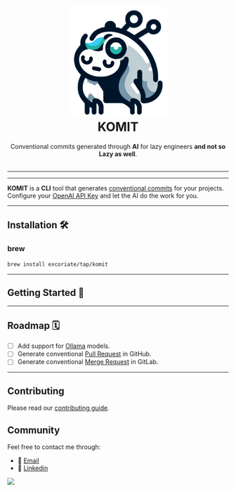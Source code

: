 <h1 align="center">
  <img alt="logo" src="docs/logo/logo-komit-1.png" width="224px"/><br/>
  KOMIT
</h1>
<p align="center">Conventional commits generated through <b>AI</b> for lazy engineers <b> and not so Lazy as well</b>.<br/><br/>

---

---
**KOMIT** is a **CLI** tool that generates [conventional commits](https://www.conventionalcommits.org/en/v1.0.0/) for your projects. Configure your [OpenAI API Key](https://beta.openai.com/signup/) and let the AI do the work for you.

---

## Installation 🛠️

### brew

```bash
brew install excoriate/tap/komit
```

---

## Getting Started 🚀

---


## Roadmap 🗓️

- [ ] Add support for [Ollama](https://ollama.ai/) models.
- [ ] Generate conventional [Pull Request](https://www.conventionalcommits.org/en/v1.0.0/#summary) in GitHub.
- [ ] Generate conventional [Merge Request](https://www.conventionalcommits.org/en/v1.0.0/#summary) in GitLab.

---

## Contributing

Please read our [contributing guide](./CONTRIBUTING.md).

## Community

Feel free to contact me through:

- 📧 [Email](mailto:alex@makemyinfra.cloud)
- 🧳 [Linkedin](https://www.linkedin.com/in/alextorresruiz/)


<a href="https://github.com/Excoriate/komit/graphs/contributors">
  <img src="https://contrib.rocks/image?repo=Excoriate/komit" />
</a>
